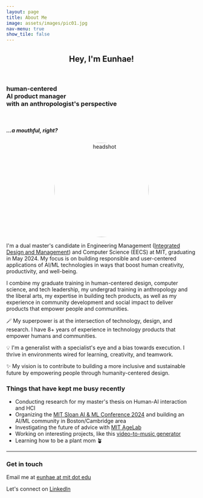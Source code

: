 ```yaml
---
layout: page
title: About Me
image: assets/images/pic01.jpg
nav-menu: true
show_tile: false
---
```


<!-- Main -->
<div id="main" class="alt">

<!-- One -->
<section id="one">
	<div class="inner">
		<header class="major">
			<h1>Hey, I'm Eunhae!</h1>
		</header>

<!-- Content -->

<div class="row">
	<div class="6u 12u$(small)">
        <h3 id="content">human-centered <br /> AI product manager <br /> with an anthropologist's perspective  </h3>
        <br />
        <h5>...a mouthful, right?</h5>
	</div>
    <div class="6u$ 12u$(small)" style="text-align: center; display: flex; justify-content: center; align-items: center;">
        <div style="border-radius: 50%; overflow: clip; width: 250px; height: 250px;">
            <img src="{{ 'assets/images/eunhae-headshot2-sq.jpeg' | relative_url }}" alt="headshot" style="width: 100%; height: 100%; object-fit: cover;object-position: center;">
        </div>
	</div>
</div>

<p>I'm a dual master's candidate in Engineering Management (<a href="https://idm.mit.edu/">Integrated Design and Management</a>) and Computer Science (EECS) at MIT, graduating in May 2024. My focus is on building responsible and user-centered applications of AI/ML technologies in ways that boost human creativity, productivity, and well-being. </p>

<p>I combine my graduate training in human-centered design, computer science, and tech leadership, my undergrad training in anthropology and the liberal arts, my expertise in building tech products, as well as my experience in community development and social impact to <span>deliver products that empower people and communities.</span> </p>

<!-- <p>I can wear many hats, but one of my favorite lens through which I see the field of AI/ML is human-centered design — how can we harness the power of technology to build products and businesses that truly benefit the world? How can we integrate invaluable insights from social sciences and humanities to be more intentional about the future we’re designing?</p> -->

<!-- <blockquote>You can't connect the dots looking forward; you can only connect them looking backwards. So you have to trust that the dots will somehow connect in your future. You have to trust in something - your gut, destiny, life, karma, whatever. This approach has never let me down, and it has made all the difference in my life. <br/> - Steve Jobs</blockquote> -->

<p>🪄 My superpower is at the intersection of technology, design, and research. I have 8+ years of experience in technology products that empower humans and communities.</p>
<p>💡 I'm a generalist with a specialist's eye and a bias towards execution. I thrive in environments wired for learning, creativity, and teamwork.</p>
<p>✨️ My vision is to contribute to building a more inclusive and sustainable future by empowering people through humanity-centered design.</p>
    
<h3>Things that have kept me busy recently</h3>
<ul>
<li>Conducting research for my master's thesis on Human-AI interaction and HCI</li>
<li>Organizing the <a href="https://www.mitaimlconference.com/">MIT Sloan AI & ML Conference 2024</a> and building an AI/ML community in Boston/Cambridge area</li>
<li>Investigating the future of advice with <a href="https://agelab.mit.edu/">MIT AgeLab</a></li>
<li>Working on interesting projects, like this <a href="https://github.com/ltejedor/audible_thoughts">video-to-music generator</a></li>
<li>Learning how to be a plant mom 🪴</li>
</ul>


<hr class="major" />

<h3>Get in touch</h3>
<p>Email me at <a href="mailto:{{ site.email }}">eunhae at mit dot edu</a></p>
<p>Let's connect on <a href="https://www.linkedin.com/in/eunhaelee/">LinkedIn</a></p>

<!-- <div class="contact-method">
    <span class="icon alt fa-envelope"></span>
    <h3>Email</h3>
    <a href="mailto:{{ site.email }}">eunhae at mit dot edu</a>
</div> -->

</div>
</section>


</div>

